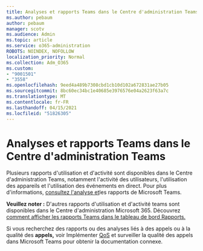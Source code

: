 ```yaml
---
title: Analyses et rapports Teams dans le Centre d'administration Teams
ms.author: pebaum
author: pebaum
manager: scotv
ms.audience: Admin
ms.topic: article
ms.service: o365-administration
ROBOTS: NOINDEX, NOFOLLOW
localization_priority: Normal
ms.collection: Adm_O365
ms.custom:
- "9001501"
- "3558"
ms.openlocfilehash: 9eed4a489b7308cbd1cb10d102a672831ae27b05
ms.sourcegitcommit: 8bc60ec34bc1e40685e3976576e04a2623f63a7c
ms.translationtype: MT
ms.contentlocale: fr-FR
ms.lasthandoff: 04/15/2021
ms.locfileid: "51826305"
---
```

# <a name="teams-analytics-and-reports-in-the-teams-admin-center"></a>Analyses et rapports Teams dans le Centre d'administration Teams

Plusieurs rapports d'utilisation et d'activité sont disponibles dans le Centre d'administration Teams, notamment l'activité des utilisateurs, l'utilisation des appareils et l'utilisation des événements en direct.  Pour plus d'informations, [consultez l'analyse et](https://docs.microsoft.com/microsoftteams/teams-analytics-and-reports/teams-reporting-reference)les rapports de Microsoft Teams.

**Veuillez noter :** D'autres rapports d'utilisation et d'activité teams sont disponibles dans le Centre d'administration Microsoft 365. Découvrez [comment afficher les rapports Teams dans le tableau de bord Rapports.](https://docs.microsoft.com/microsoftteams/teams-activity-reports#how-to-view-the-teams-reports-in-the-reports-dashboard)

Si vous recherchez des rapports  ou des analyses liés à des appels ou à la qualité des **appels,** voir Implémenter [QoS](https://docs.microsoft.com/microsoftteams/monitor-call-quality-qos) et surveiller la qualité des appels dans Microsoft Teams pour obtenir la documentation connexe.

